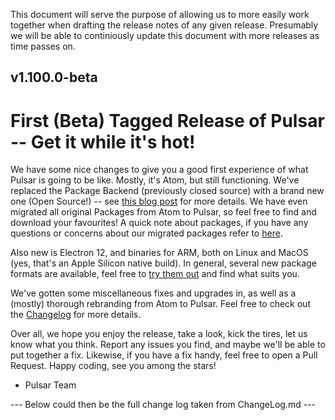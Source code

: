This document will serve the purpose of allowing us to more easily work together when drafting the release notes of any given release.
Presumably we will be able to continiously update this document with more releases as time passes on.

## v1.100.0-beta

# First (Beta) Tagged Release of Pulsar -- Get it while it's hot!

We have some nice changes to give you a good first experience of what Pulsar is going to be like. Mostly, it's Atom, but still functioning. We've replaced the Package Backend (previously closed source) with a brand new one (Open Source!) -- see [this blog post](https://pulsar-edit.dev/blog/20221127-confused-Techie-SunsetMisadventureBackend.html) for more details.
We have even migrated all original Packages from Atom to Pulsar, so feel free to find and download your favourites! A quick note about packages, if you have any questions or concerns about our migrated packages refer to [here]().

Also new is Electron 12, and binaries for ARM, both on Linux and MacOS (yes, that's an Apple Silicon native build). In general, several new package formats are available, feel free to [try them out](https://pulsar-edit.dev/download.html) and find what suits you.

We've gotten some miscellaneous fixes and upgrades in, as well as a (mostly) thorough rebranding from Atom to Pulsar. Feel free to check out the [Changelog](https://github.com/pulsar-edit/pulsar/blob/master/CHANGELOG.md) for more details.

Over all, we hope you enjoy the release, take a look, kick the tires, let us know what you think. Report any issues you find, and maybe we'll be able to put together a fix. Likewise, if you have a fix handy, feel free to open a Pull Request. Happy coding, see you among the stars!

- Pulsar Team

--- Below could then be the full change log taken from ChangeLog.md ---

